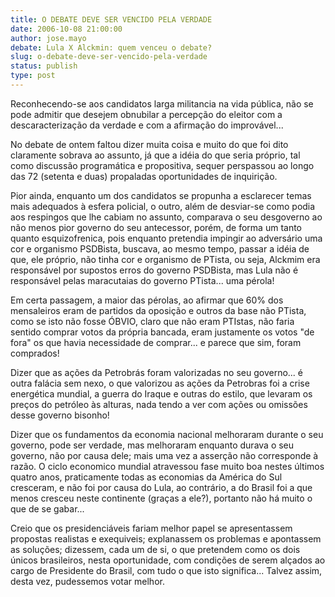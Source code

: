 ```yaml
---
title: O DEBATE DEVE SER VENCIDO PELA VERDADE
date: 2006-10-08 21:00:00
author: jose.mayo
debate: Lula X Alckmin: quem venceu o debate?
slug: o-debate-deve-ser-vencido-pela-verdade
status: publish 
type: post
---
```


Reconhecendo-se aos candidatos larga militancia na vida pública, não se pode admitir que desejem obnubilar a percepção do eleitor com a descaracterização da verdade e com a afirmação do improvável...


No debate de ontem faltou dizer muita coisa e muito do que foi dito claramente sobrava ao assunto, já que a idéia do que seria próprio, tal como discussão programática e propositiva, sequer perspassou ao longo das 72 (setenta e duas) propaladas oportunidades de inquirição.


Pior ainda, enquanto um dos candidatos se propunha a esclarecer temas mais adequados à esfera policial, o outro, além de desviar-se como podia aos respingos que lhe cabiam no assunto, comparava o seu desgoverno ao não menos pior governo do seu antecessor, porém, de forma um tanto quanto esquizofrenica, pois enquanto pretendia impingir ao adversário uma cor e organismo PSDBista, buscava, ao mesmo tempo, passar a idéia de que, ele próprio, não tinha cor e organismo de PTista, ou seja, Alckmim era responsável por supostos erros do governo PSDBista, mas Lula não é responsável pelas maracutaias do governo PTista... uma pérola!


Em certa passagem, a maior das pérolas, ao afirmar que 60% dos mensaleiros eram de partidos da oposição e outros da base não PTista, como se isto não fosse ÓBVIO, claro que não eram PTIstas, não faria sentido comprar votos da própria bancada, eram justamente os votos "de fora" os que havia necessidade de comprar... e parece que sim, foram comprados!


Dizer que as ações da Petrobrás foram valorizadas no seu governo... é outra falácia sem nexo, o que valorizou as ações da Petrobras foi a crise energética mundial, a guerra do Iraque e outras do estilo, que levaram os preços do petróleo às alturas, nada tendo a ver com ações ou omissões desse governo bisonho!


Dizer que os fundamentos da economia nacional melhoraram durante o seu governo, pode ser verdade, mas melhoraram enquanto durava o seu governo, não por causa dele; mais uma vez a asserção não corresponde à razão. O ciclo economico mundial atravessou fase muito boa nestes últimos quatro anos, praticamente todas as economias da América do Sul cresceram, e não foi por causa do Lula, ao contrário, a do Brasil foi a que menos cresceu neste continente (graças a ele?), portanto não há muito o que de se gabar...


Creio que os presidenciáveis fariam melhor papel se apresentassem propostas realistas e exequiveis; explanassem os problemas e apontassem as soluções; dizessem, cada um de si, o que pretendem como os dois únicos brasileiros, nesta oportunidade, com condições de serem alçados ao cargo de Presidente do Brasil, com tudo o que isto significa... Talvez assim, desta vez, pudessemos votar melhor.


